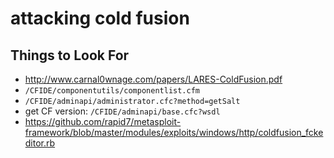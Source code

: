 # attacking cold fusion

## Things to Look For

- http://www.carnal0wnage.com/papers/LARES-ColdFusion.pdf
- `/CFIDE/componentutils/componentlist.cfm`
- `/CFIDE/adminapi/administrator.cfc?method=getSalt`
- get CF version: `/CFIDE/adminapi/base.cfc?wsdl`
- https://github.com/rapid7/metasploit-framework/blob/master/modules/exploits/windows/http/coldfusion_fckeditor.rb
